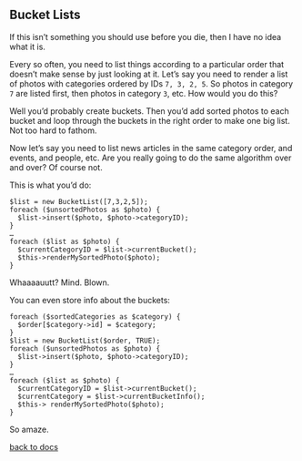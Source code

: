 ## Bucket Lists

If this isn’t something you should use before you die, then I have no idea what it is.

Every so often, you need to list things according to a particular order that doesn’t make sense by just looking at it. Let’s say you need to render a list of photos with categories ordered by IDs `7, 3, 2, 5`. So photos in category `7` are listed first, then photos in category `3`, etc. How would you do this?

Well you’d probably create buckets. Then you’d add sorted photos to each bucket and loop through the buckets in the right order to make one big list. Not too hard to fathom.

Now let’s say you need to list news articles in the same category order, and events, and people, etc. Are you really going to do the same algorithm over and over? Of course not.

This is what you’d do:

```
$list = new BucketList([7,3,2,5]);
foreach ($unsortedPhotos as $photo) {
  $list->insert($photo, $photo->categoryID);
}
…
foreach ($list as $photo) {
  $currentCategoryID = $list->currentBucket();
  $this->renderMySortedPhoto($photo);
}
```

Whaaaauutt? Mind. Blown.

You can even store info about the buckets:

```
foreach ($sortedCategories as $category) {
  $order[$category->id] = $category;
}
$list = new BucketList($order, TRUE);
foreach ($unsortedPhotos as $photo) {
  $list->insert($photo, $photo->categoryID);
}
…
foreach ($list as $photo) {
  $currentCategoryID = $list->currentBucket();
  $currentCategory = $list->currentBucketInfo();
  $this-> renderMySortedPhoto($photo);
}
```

So amaze.

[back to docs](.)